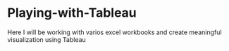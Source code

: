 # Playing-with-Tableau
Here I will be working with varios excel workbooks and create meaningful visualization using Tableau
